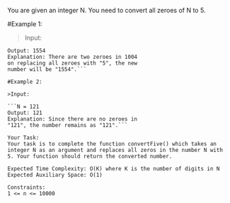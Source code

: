 You are given an integer N. You need to convert all zeroes of N to 5.

#Example 1:

>Input:

```N = 1004
Output: 1554
Explanation: There are two zeroes in 1004
on replacing all zeroes with "5", the new
number will be "1554".```

#Example 2:

>Input:

```N = 121
Output: 121
Explanation: Since there are no zeroes in
"121", the number remains as "121".```

Your Task:
Your task is to complete the function convertFive() which takes an integer N as an argument and replaces all zeros in the number N with 5. Your function should return the converted number.

Expected Time Complexity: O(K) where K is the number of digits in N
Expected Auxiliary Space: O(1)

Constraints:
1 <= n <= 10000
